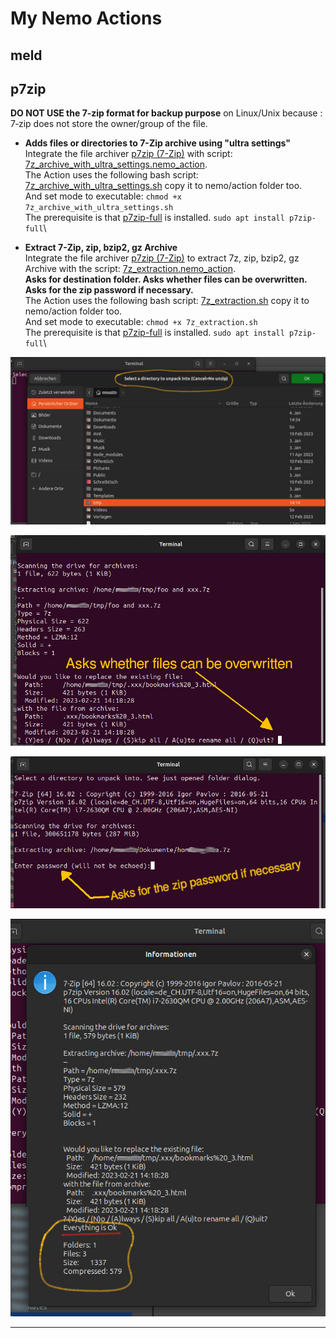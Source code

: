# My Nemo Actions

## meld 

## p7zip

**DO NOT USE the 7‐zip format for backup purpose** on Linux/Unix because :
7‐zip does not store the owner/group of the file.

- **Adds files or directories to 7-Zip archive using "ultra settings"**
\
Integrate the file archiver [p7zip (7-Zip)](https://www.7-zip.org/) with script: [7z_archive_with_ultra_settings.nemo_action](./p7zip/7z_archive_with_ultra_settings.nemo_action).\
The Action uses the following bash script: [7z_archive_with_ultra_settings.sh](./p7zip/7z_archive_with_ultra_settings.sh) copy it to nemo/action folder too.\
And set mode to executable: ``chmod +x 7z_archive_with_ultra_settings.sh``\
The prerequisite is that [p7zip-full](https://packages.ubuntu.com/search?keywords=p7zip-full) is installed. ``sudo apt install p7zip-full``\


- **Extract 7-Zip, zip, bzip2, gz Archive**
\
Integrate the file archiver [p7zip (7-Zip)](https://www.7-zip.org/) to extract 7z, zip, bzip2, gz Archive with the script: [7z_extraction.nemo_action](./p7zip/7z_extraction.nemo_action).\
**Asks for destination folder. Asks whether files can be overwritten. Asks for the zip password if necessary.**\
The Action uses the following bash script: [7z_extraction.sh](./p7zip/7z_extraction.sh) copy it to nemo/action folder too.\
And set mode to executable: ``chmod +x 7z_extraction.sh``\
The prerequisite is that [p7zip-full](https://packages.ubuntu.com/search?keywords=p7zip-full) is installed. ``sudo apt install p7zip-full``\

![Ask destination folder](../img/ask_dest_folder.jpg)

![Ask override](../img/asks_override.jpg)

![Ask password](../img/askForPwd.jpg)

![Extraction finished](../img/extraction_finished.jpg)

***

